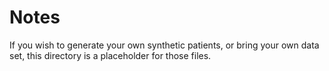 # Notes

If you wish to generate your own synthetic patients, or bring your own data set,
this directory is a placeholder for those files.

